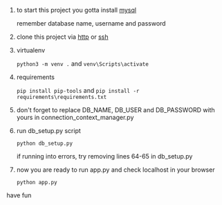 1. to start this project you gotta install [mysql](https://dev.mysql.com/doc/refman/8.0/en/mysql-installer-setup.html) 

    remember database name, username and password

1. clone this project via [http](https://github.com/annbgn/dash_app.git) or [ssh](git@github.com:annbgn/dash_app.git)

1. virtualenv

    ```python3 -m venv .``` and ```venv\Scripts\activate```

1. requirements

    ```pip install pip-tools``` and ```pip install -r requirements\requirements.txt```

1. don't forget to replace DB_NAME, DB_USER and DB_PASSWORD with yours in connection_context_manager.py

1. run db_setup.py script

    ```python db_setup.py```
    
   if running into errors, try removing lines 64-65 in db_setup.py

1. now you are ready to run app.py and check localhost in your browser

    ```python app.py```

have fun
